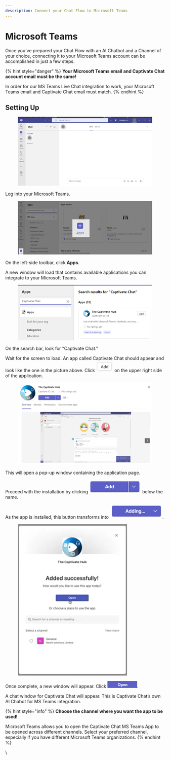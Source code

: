 ```yaml
---
description: Connect your Chat Flow to Microsoft Teams
---
```


# Microsoft Teams

Once you’ve prepared your Chat Flow with an AI Chatbot and a Channel of your choice, connecting it to your Microsoft Teams account can be accomplished in just a few steps.&#x20;

{% hint style="danger" %}
**Your Microsoft Teams email and Captivate Chat account email must be the same!**

In order for our MS Teams Live Chat integration to work, your Microsoft Teams email and Captivate Chat email must match.&#x20;
{% endhint %}

## Setting Up

<figure><img src="../../.gitbook/assets/image (193).png" alt=""><figcaption></figcaption></figure>

Log into your Microsoft Teams.&#x20;

<figure><img src="../../.gitbook/assets/image (194).png" alt=""><figcaption></figcaption></figure>

On the left-side toolbar, click **Apps**.&#x20;

A new window will load that contains available applications you can integrate to your Microsoft Teams.&#x20;

<figure><img src="../../.gitbook/assets/image (196).png" alt=""><figcaption></figcaption></figure>

On the search bar, look for “Captivate Chat.”

Wait for the screen to load. An app called Captivate Chat should appear and look like the one in the picture above. Click ![](<../../.gitbook/assets/image (199).png>) on the upper right side of the application.&#x20;

<figure><img src="../../.gitbook/assets/image (197).png" alt=""><figcaption></figcaption></figure>

This will open a pop-up window containing the application page.

Proceed with the installation by clicking ![](<../../.gitbook/assets/image (198).png>) below the name.&#x20;

As the app is installed, this button transforms into ![](<../../.gitbook/assets/image (200).png>).&#x20;

<figure><img src="../../.gitbook/assets/image (247).png" alt=""><figcaption></figcaption></figure>

Once complete, a new window will appear. Click ![](<../../.gitbook/assets/image (249).png>).

A chat window for Captivate Chat will appear. This is Captivate Chat’s own AI Chabot for MS Teams integration.

{% hint style="info" %}
**Choose the channel where you want the app to be used!**

Microsoft Teams allows you to open the Captivate Chat MS Teams App to be opened across different channels. Select your preferred channel, especially if you have different Microsoft Teams organizations.
{% endhint %}



\
